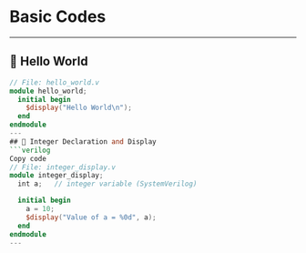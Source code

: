 # Basic Codes  
---
## 📜 Hello World  
```verilog
// File: hello_world.v
module hello_world;
  initial begin
    $display("Hello World\n");
  end
endmodule
--- 
## 📜 Integer Declaration and Display
```verilog
Copy code
// File: integer_display.v
module integer_display;
  int a;   // integer variable (SystemVerilog)

  initial begin
    a = 10;  
    $display("Value of a = %0d", a);
  end
endmodule
---

